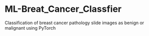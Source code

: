 # ML-Breat_Cancer_Classfier
Classification of breast cancer pathology slide images as benign or malignant using PyTorch
